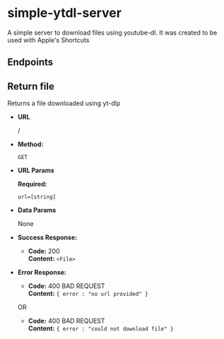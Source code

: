 # simple-ytdl-server

A simple server to download files using youtube-dl. It was created to be used with Apple's Shortcuts

## Endpoints

**Return file**
----
  Returns a file downloaded using yt-dlp

* **URL**

  /

* **Method:**

  `GET`
  
*  **URL Params**

   **Required:**
 
   `url=[string]`

* **Data Params**

  None

* **Success Response:**

  * **Code:** 200 <br />
    **Content:** `<File>`
 
* **Error Response:**

  * **Code:** 400 BAD REQUEST <br />
    **Content:** `{ error : "no url provided" }`

  OR

  * **Code:** 400 BAD REQUEST <br />
    **Content:** `{ error : "could not download file" }`
